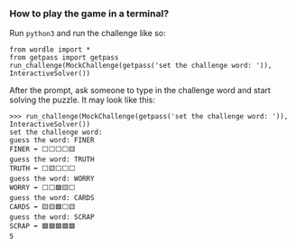 ### How to play the game in a terminal?

Run `python3` and run the challenge like so:

```
from wordle import *
from getpass import getpass
run_challenge(MockChallenge(getpass('set the challenge word: ')), InteractiveSolver())
```

After the prompt, ask someone to type in the challenge word and start solving the puzzle.
It may look like this:

```
>>> run_challenge(MockChallenge(getpass('set the challenge word: ')), InteractiveSolver())
set the challenge word:
guess the word: FINER
FINER ➡️ ⬜️⬜️⬜️⬜️🟨
guess the word: TRUTH
TRUTH ➡️ ⬜️🟨⬜️⬜️⬜️
guess the word: WORRY
WORRY ➡️ ⬜️⬜️🟩🟨⬜️
guess the word: CARDS
CARDS ➡️ 🟨🟨🟩⬜️🟨
guess the word: SCRAP
SCRAP ➡️ 🟩🟩🟩🟩🟩
5
```
